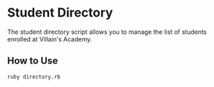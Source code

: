 # Student Directory #

The student directory script allows you to manage the list of students enrolled at Villain's Academy.

## How to Use ##

```shell
ruby directory.rb
```
